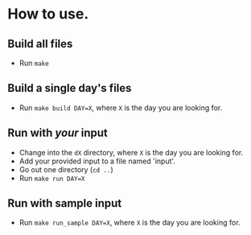 # How to use.

## Build all files
* Run `make`

## Build a single day's files
* Run `make build DAY=X`, where `X` is the day you are looking for.

## Run with _your_ input
* Change into the `dX` directory, where `X` is the day you are looking for.
* Add your provided input to a file named 'input'.
* Go out one directory (`cd ..`)
* Run `make run DAY=X`

## Run with sample input
* Run `make run_sample DAY=X`, where `X` is the day you are looking for.
